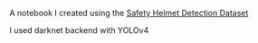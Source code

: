 A notebook I created using the [Safety Helmet Detection Dataset](https://www.kaggle.com/andrewmvd/hard-hat-detection) 

I used darknet backend with YOLOv4 
